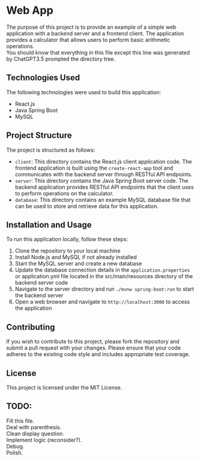 # Web App

The purpose of this project is to provide an example of a simple web application with a backend server and a frontend client. The application provides a calculator that allows users to perform basic arithmetic operations.  
You should know that everything in this file except this line was generated by ChatGPT3.5 prompted the directory tree.

## Technologies Used

The following technologies were used to build this application:

- React.js
- Java Spring Boot
- MySQL

## Project Structure

The project is structured as follows:

- `client`: This directory contains the React.js client application code. The frontend application is built using the `create-react-app` tool and communicates with the backend server through RESTful API endpoints.
- `server`: This directory contains the Java Spring Boot server code. The backend application provides RESTful API endpoints that the client uses to perform operations on the calculator.
- `database`: This directory contains an example MySQL database file that can be used to store and retrieve data for this application.

## Installation and Usage

To run this application locally, follow these steps:

1. Clone the repository to your local machine
2. Install Node.js and MySQL if not already installed
3. Start the MySQL server and create a new database
4. Update the database connection details in the `application.properties` or application.yml file located in the src/main/resources directory of the backend server code
5. Navigate to the server directory and run `./mvnw spring-boot:run` to start the backend server
6. Open a web browser and navigate to `http://localhost:3000` to access the application

## Contributing

If you wish to contribute to this project, please fork the repository and submit a pull request with your changes. Please ensure that your code adheres to the existing code style and includes appropriate test coverage.

## License

This project is licensed under the MIT License.
## TODO:

Fill this file.  
Deal with parenthesis.  
Clean display question.  
Implement logic (reconsider?).  
Debug.  
Polish.